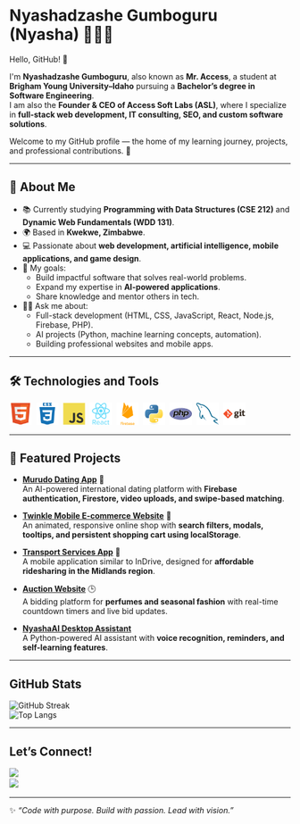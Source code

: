 # Nyashadzashe Gumboguru (Nyasha) 👨🏽‍💻

Hello, GitHub! 👋  

I'm **Nyashadzashe Gumboguru**, also known as **Mr. Access**, a student at **Brigham Young University–Idaho** pursuing a **Bachelor’s degree in Software Engineering**.  
I am also the **Founder & CEO of Access Soft Labs (ASL)**, where I specialize in **full-stack web development, IT consulting, SEO, and custom software solutions**.  

Welcome to my GitHub profile — the home of my learning journey, projects, and professional contributions. 🚀  

---

## 👤 About Me

- 📚 Currently studying **Programming with Data Structures (CSE 212)** and **Dynamic Web Fundamentals (WDD 131)**.  
- 🌍 Based in **Kwekwe, Zimbabwe**.  
- 💻 Passionate about **web development, artificial intelligence, mobile applications, and game design**.  
- 🎯 My goals:  
  - Build impactful software that solves real-world problems.  
  - Expand my expertise in **AI-powered applications**.  
  - Share knowledge and mentor others in tech.  
- 🙋🏽 Ask me about:  
  - Full-stack development (HTML, CSS, JavaScript, React, Node.js, Firebase, PHP).  
  - AI projects (Python, machine learning concepts, automation).  
  - Building professional websites and mobile apps.  

---

## 🛠️ Technologies and Tools

<div>
    <img src="https://github.com/devicons/devicon/blob/master/icons/html5/html5-original.svg" title="HTML5" alt="HTML5" width="40" height="40"/>&nbsp;
    <img src="https://github.com/devicons/devicon/blob/master/icons/css3/css3-plain-wordmark.svg"  title="CSS3" alt="CSS3" width="40" height="40"/>&nbsp;
    <img src="https://github.com/devicons/devicon/blob/master/icons/javascript/javascript-original.svg" title="JavaScript" alt="JavaScript" width="40" height="40"/>&nbsp;
    <img src="https://github.com/devicons/devicon/blob/master/icons/react/react-original-wordmark.svg" title="React" alt="React" width="40" height="40"/>&nbsp;
    <img src="https://github.com/devicons/devicon/blob/master/icons/firebase/firebase-plain-wordmark.svg" title="Firebase" alt="Firebase" width="40" height="40"/>&nbsp;
    <img src="https://github.com/devicons/devicon/blob/master/icons/python/python-original.svg" title="Python" alt="Python" width="40" height="40"/>&nbsp;
    <img src="https://github.com/devicons/devicon/blob/master/icons/php/php-original.svg" title="PHP" alt="PHP" width="40" height="40"/>&nbsp;
    <img src="https://github.com/devicons/devicon/blob/master/icons/mysql/mysql-original.svg" title="MySQL" alt="MySQL" width="40" height="40"/>&nbsp;
    <img src="https://github.com/devicons/devicon/blob/master/icons/git/git-original-wordmark.svg" title="Git" alt="Git" width="40" height="40"/>
</div>

---

## 📌 Featured Projects

- [**Murudo Dating App**](#) 💖  
  An AI-powered international dating platform with **Firebase authentication, Firestore, video uploads, and swipe-based matching**.  

- [**Twinkle Mobile E-commerce Website**](#) 🛒  
  An animated, responsive online shop with **search filters, modals, tooltips, and persistent shopping cart using localStorage**.  

- [**Transport Services App**](#) 🚕  
  A mobile application similar to InDrive, designed for **affordable ridesharing in the Midlands region**.  

- [**Auction Website**](#) 🕒  
  A bidding platform for **perfumes and seasonal fashion** with real-time countdown timers and live bid updates.  

- [**NyashaAI Desktop Assistant**](#)   
  A Python-powered AI assistant with **voice recognition, reminders, and self-learning features**.  

---

##  GitHub Stats  

![GitHub Streak](https://streak-stats.demolab.com/?user=NyashaGumboguru&theme=dark&hide_border=true)  
![Top Langs](https://github-readme-stats.vercel.app/api/top-langs/?username=NyashaGumboguru&layout=compact&theme=dark)  

---

##  Let’s Connect!  

[![](https://img.shields.io/badge/LinkedIn-blue?style=for-the-badge&logo=linkedin&logoColor=white)](Your_LinkedIn_Link)  
[![](https://img.shields.io/badge/Twitter-black?style=for-the-badge&logo=twitter&logoColor=white)](Your_Twitter_Link)  

---

✨ *“Code with purpose. Build with passion. Lead with vision.”*  
